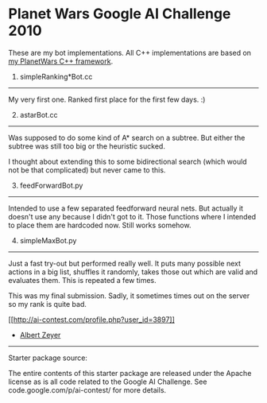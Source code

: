 Planet Wars Google AI Challenge 2010
====================================

These are my bot implementations. All C++ implementations are based on [my PlanetWars C++ framework](https://github.com/albertz/planet_wars-cpp).

1. simpleRanking*Bot.cc
-----------------------
My very first one. Ranked first place for the first few days. :)

2. astarBot.cc
--------------
Was supposed to do some kind of A* search on a subtree. But either the subtree was still too big or the heuristic sucked.

I thought about extending this to some bidirectional search (which would not be that complicated) but never came to this.

3. feedForwardBot.py
--------------------
Intended to use a few separated feedforward neural nets. But actually it doesn't use any because I didn't got to it. Those functions where I intended to place them are hardcoded now. Still works somehow.

4. simpleMaxBot.py
------------------
Just a fast try-out but performed really well. It puts many possible next actions in a big list, shuffles it randomly, takes those out which are valid and evaluates them. This is repeated a few times. 

This was my final submission. Sadly, it sometimes times out on the server so my rank is quite bad.

[[http://ai-contest.com/profile.php?user_id=3897]]

- [Albert Zeyer](http://www.az2000.de)

---

Starter package source:

The entire contents of this starter package are released under the Apache
license as is all code related to the Google AI Challenge. See
code.google.com/p/ai-contest/ for more details.


